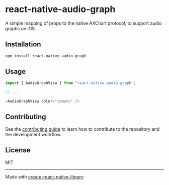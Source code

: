 # react-native-audio-graph
A simple mapping of props to the native AXChart protocol, to support audio graphs on iOS.
## Installation

```sh
npm install react-native-audio-graph
```

## Usage

```js
import { AudioGraphView } from "react-native-audio-graph";

// ...

<AudioGraphView color="tomato" />
```

## Contributing

See the [contributing guide](CONTRIBUTING.md) to learn how to contribute to the repository and the development workflow.

## License

MIT

---

Made with [create-react-native-library](https://github.com/callstack/react-native-builder-bob)

